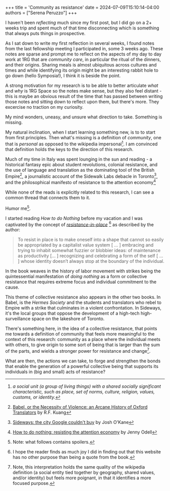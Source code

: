 +++
title = 'Community as resistance'
date = 2024-07-09T15:10:14-04:00
authors = ["Serena Peruzzo"]
+++

I haven't been _reflecting_ much since my first post, but I did go on a 2+ weeks trip and spent much of that time disconnecting which is something that always puts things in prospective.

As I sat down to write my first reflection in several weeks, I found notes from the last fellowship meeting I participated in, some 3 weeks ago. These notes are sparse and prompt me to reflect on the aspects of my day to day work at 1RG that are _community care_, in particular the ritual of the dinners, and their origins. Sharing meals is almost ubiquitous across cultures and times and while identifying its origin might be an interesting rabbit hole to go down (hello Symposia!), I think it is beside the point.

A strong motivation for my research is to be able to better articulate _what_ and _why_ is 1RG Space so the notes make sense, but they also feel distant - this is maybe an obvious result of the time that has passed between writing those notes and sitting down to reflect upon them, but there's more. They excercise no traction on my curiosity.

My mind wonders, uneasy, and unsure what direction to take. Something is missing.

My natural inclination, when I start learning something new, is to to start from first principles. Then what's missing is a definition of _community_, one that is _personal_ as opposed to the wikipedia impersonal[^wikipedia]. I am convinced that definition holds the keys to the direction of this research.
[^wikipedia]: _a social unit (a group of living things) with a shared socially significant characteristic, such as place, set of norms, culture, religion, values, customs, or identity._

Much of my time in Italy was spent lounging in the sun and reading - a historical fantasy epic about student revolutions, colonial resistance, and the use of language and translation as the dominating tool of the British Empire[^babel], a journalistic account of the Sidewalk Labs debacle in Toronto[^sideways], and the philosophical manifesto of resistance to the attention economy[^nothing]
[^babel]: [Babel, or the Necessity of Violence: an Arcane History of Oxford Translators](https://www.goodreads.com/book/show/57945316-babel) by R.F. Kuang
[^sideways]: [Sideways: the city Google couldn't buy](https://www.goodreads.com/book/show/61167317-sideways) by Josh O'Kane
[^nothing]: [How to do nothing: resisting the attention economy](https://www.goodreads.com/book/show/42771901-how-to-do-nothing) by Jenny Odell

While none of the reads is explicitly related to this research, I can see a common thread that connects them to it. 

Humor me[^spoilers].
[^spoilers]: Note: what follows contains spoilers.

I started reading _How to do Nothing_ before my vacation and I was captivated by the concept of [_resistance-in-place_](https://www.resistancein.place/) [^joy] as described by the author:
[^joy]: I hope the reader finds as much joy I did in finding out that this website has no other purpose than being a quote from the book.

> To resist in place is to make oneself into a shape that cannot so easily be appropriated by a capitalist value system [ ... ] embracing and trying to inhabit somewhat fuzzier or blobbier ideas: of maintenance as productivity [... ] recognizing and celebrating a form of the self [ ... ] whose identity doesn’t always stop at the boundary of the individual.

In the book weaves in the history of labor movement with strikes being the quintessential manifestation of _doing nothing_ as a form or collective resistance that requires extreme focus and individual commitment to the cause.

This theme of collective resistance also appears in the other two books. In Babel, is the _Hermes Society_ and the students and translators who rebel to Empire with a strike that culminates in a violent confrontation. In Sideways, it's the local groups that oppose the development of a high-tech high-surveillance space on the lakeshore of Toronto.

There's something here, in the idea of a collective resistance, that points me towards a definition of community that feels more meaningful to the context of this research: community as a place where the individual meets with others, to give origin to some sort of being that is larger than the sum of the parts, and wields a stronger power for resistance and change[^note].

[^note]: Note, this interpretation holds the same quality of the wikipedia definition (a social entity tied together by geography, shared values, and/or identity) but feels more poignant, in that it identifies a more focused purpose.

What are then, the actions we can take, to forge and strengthen the bonds that enable the generation of a powerful collective being that supports its individuals in (big and small) acts of resistance?
